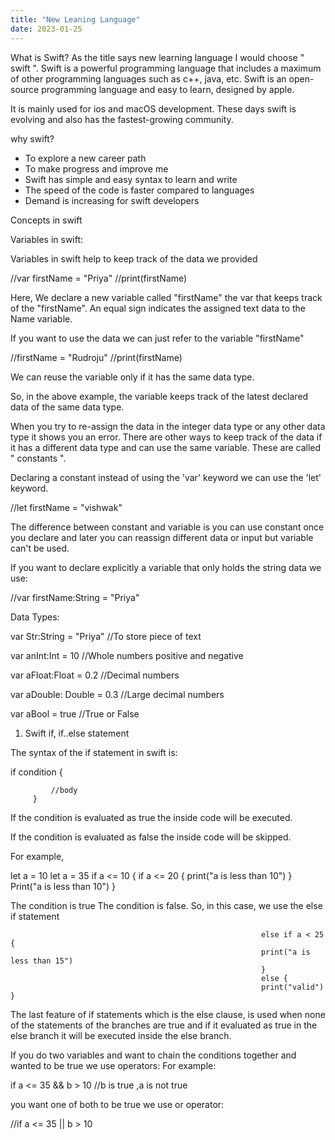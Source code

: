 ```yaml
---
title: "New Leaning Language"
date: 2023-01-25
---
```


What is Swift?
As the title says new learning language I would choose " swift ". Swift is a powerful programming language that includes a maximum of other programming languages such as c++, java, etc. Swift is an open-source programming language and easy to learn, designed by apple.

It is mainly used for ios and macOS development. These days swift is evolving and also has the fastest-growing community.


why swift?

- To explore a new career path
- To make progress and improve me
- Swift has simple and easy syntax to learn and write
- The speed of the code is faster compared to languages 
- Demand is increasing for swift developers 

Concepts in swift 

Variables in swift:

Variables in swift help to keep track of the data we provided

//var firstName = "Priya"
//print(firstName)

Here, We declare a new variable called "firstName" the var that keeps track of the "firstName". An equal sign indicates the assigned text data to the Name variable.

If you want to use the data we can just refer to the variable "firstName"

//firstName = "Rudroju"
//print(firstName)

We can reuse the variable only if it has the same data type.

So, in the above example, the variable keeps track of the latest declared data of the same data type.

When you try to re-assign the data in the integer data type or any other data type it shows you an error. There are other ways to keep track of the data if it has a different data type and can use the same variable. These are called  " constants ".

Declaring a constant instead of using the 'var' keyword we can use the 'let' keyword.

//let firstName = "vishwak"

The difference between constant and variable is you can use constant once you declare and later you can reassign different data or input but variable can't 
be used.

If you want to declare explicitly a variable that only holds the string data we use:

//var firstName:String = "Priya"


Data Types: 
 
var Str:String = "Priya"       //To store piece of text 

var anInt:Int = 10            //Whole numbers positive and negative

var aFloat:Float = 0.2        //Decimal numbers

var aDouble: Double = 0.3     //Large decimal numbers

var aBool = true              //True or False


1) Swift if, if..else statement

The syntax of the if statement in swift is:

if condition {
 
             //body
         }
 
If the condition is evaluated as true the inside code will be executed. 

If the condition is evaluated as false the inside code will be skipped.

For example, 
                                                         
let a = 10                                                  let a = 35
if a <= 10 {                                                if a <= 20 {
print("a is less than 10") }                                Print("a is less than 10") }                                                       
     
                          
The condition is true                                       The condition is false. So, in this case, we use the else if statement

                                                            
                                                            else if a < 25 {
                                                            print("a is less than 15")
                                                            }
                                                            else {
                                                            print("valid") }

The last feature of if statements which is the else clause, is used when none of the statements of the branches are true and if it evaluated as true in the else branch it will be executed inside the else branch.

If you do two variables and want to chain the conditions together and wanted to be true we use operators:
For example: 

if a <= 35 && b > 10  //b is true ,a is not true


you want one of both to be true we use or operator:

//if a <= 35 || b > 10 




